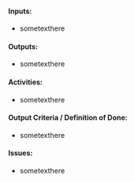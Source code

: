 #### **Inputs:** 

* sometexthere

#### **Outputs:**

* sometexthere

#### **Activities:**

* sometexthere

#### **Output Criteria / Definition of Done:**

* sometexthere

#### **Issues:**

* sometexthere